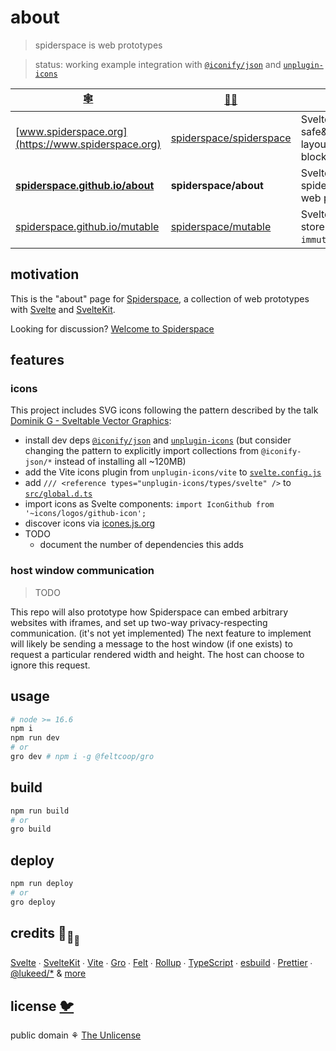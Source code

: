 # about

> spiderspace is web prototypes

> status: working example integration with
> [`@iconify/json`](https://github.com/iconify/collections-json) and
> [`unplugin-icons`](https://github.com/antfu/unplugin-icons)

| [🕸️](https://www.spiderspace.org)                                      | [🐙🐱](https://github.com/spiderspace)                                | 🧪                                                                          |
| ---------------------------------------------------------------------- | --------------------------------------------------------------------- | --------------------------------------------------------------------------- |
| [www.spiderspace.org](https://www.spiderspace.org)                     | [spiderspace/spiderspace](https://github.com/spiderspace/spiderspace) | Svelte; safe&serializable layout&content blocks                             |
| [**spiderspace.github.io/about**](https://spiderspace.github.io/about) | **spiderspace/about**                                                 | Svelte+[iconify](https://github.com/iconify); spiderspace is web prototypes |
| [spiderspace.github.io/mutable](https://spiderspace.github.io/mutable) | [spiderspace/mutable](https://github.com/spiderspace/mutable)         | Svelte; mutable store values w/ `immutable` on                              |

## motivation

This is the "about" page for [Spiderspace](https://github.com/spiderspace/spiderspace),
a collection of web prototypes with [Svelte](https://github.com/sveltejs/svelte)
and [SvelteKit](https://github.com/sveltejs/kit).

Looking for discussion?
[Welcome to Spiderspace](https://github.com/spiderspace/spiderspace/discussions/1)

## features

### icons

This project includes SVG icons following the pattern described by the talk
[Dominik G - Sveltable Vector Graphics](https://www.youtube.com/watch?v=6fW613fblwk):

- install dev deps [`@iconify/json`](https://github.com/iconify/collections-json)
  and [`unplugin-icons`](https://github.com/antfu/unplugin-icons)
  (but consider changing the pattern to explicitly import collections from
  `@iconify-json/*` instead of installing all ~120MB)
- add the Vite icons plugin from `unplugin-icons/vite` to [`svelte.config.js`](/svelte.config.js)
- add `/// <reference types="unplugin-icons/types/svelte" />`
  to [`src/global.d.ts`](/src/global.d.ts)
- import icons as Svelte components: `import IconGithub from '~icons/logos/github-icon';`
- discover icons via [icones.js.org](https://icones.js.org/)
- TODO
  - document the number of dependencies this adds

### host window communication

> TODO

This repo will also prototype how Spiderspace can embed arbitrary websites with iframes,
and set up two-way privacy-respecting communication. (it's not yet implemented)
The next feature to implement will likely be sending a message to the host window (if one exists)
to request a particular rendered width and height. The host can choose to ignore this request.

## usage

```bash
# node >= 16.6
npm i
npm run dev
# or
gro dev # npm i -g @feltcoop/gro
```

## build

```bash
npm run build
# or
gro build
```

## deploy

```bash
npm run deploy
# or
gro deploy
```

## credits 🐢<sub>🐢</sub><sub><sub>🐢</sub></sub>

[Svelte](https://github.com/sveltejs/svelte) ∙
[SvelteKit](https://github.com/sveltejs/kit) ∙
[Vite](https://github.com/vitejs/vite) ∙
[Gro](https://github.com/feltcoop/gro) ∙
[Felt](https://github.com/feltcoop/felt) ∙
[Rollup](https://github.com/rollup/rollup) ∙
[TypeScript](https://github.com/microsoft/TypeScript) ∙
[esbuild](https://github.com/evanw/esbuild) ∙
[Prettier](https://github.com/prettier/prettier) ∙
[@lukeed\/\*](https://github.com/lukeed)
& [more](package.json)

## license [🐦](https://wikipedia.org/wiki/Free_and_open-source_software)

public domain ⚘ [The Unlicense](license)
